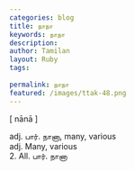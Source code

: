 ```yaml
---
categories: blog
title: நாநா
keywords: நாநா
description: 
author: Tamilan
layout: Ruby
tags: 
 
permalink: நாநா
featured: /images/ttak-48.png
---
```

  
[ nānā ]  
  
adj. பார். நானா, many, various  
adj. Many, various  
2. All. பார். நானா